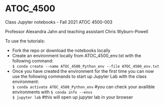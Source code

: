 # ATOC_4500
Class Jupyter notebooks - Fall 2021 ATOC 4500-003

Professor Alexandra Jahn and teaching assistant Chris Wyburn-Powell

To use the tutorials:
- Fork the repo or download the notebooks locally
- Create an environment locally from ATOC_4500_env.txt with the following command: <br>
  `$ conda create --name ATOC_4500_Python_env --file ATOC_4500_env.txt`
- Once you have created the environment for the first time you can now use the following commands to start up Jupyter Lab with the class environment: <br>
  `$ conda activate ATOC_4500_Python_env` #you can check your availible environments with `$ conda info --envs` <br>
  `$ jupyter lab` #this will open up jupyter lab in your browser 
